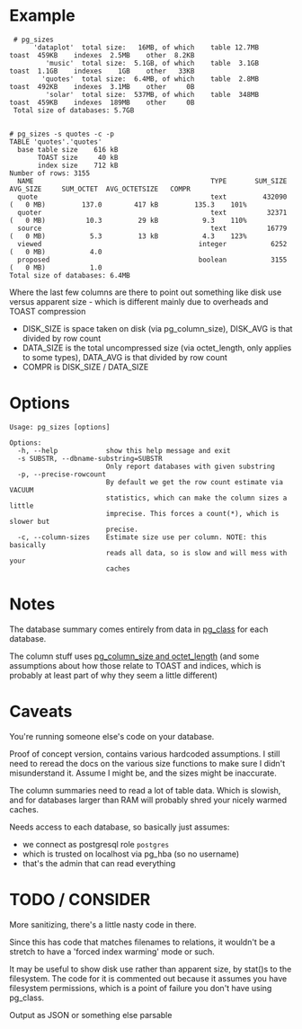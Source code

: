 # Example

     # pg_sizes
          'dataplot'  total size:   16MB, of which    table 12.7MB    toast  459KB    indexes  2.5MB    other  8.2KB
             'music'  total size:  5.1GB, of which    table  3.1GB    toast  1.1GB    indexes    1GB    other   33KB
            'quotes'  total size:  6.4MB, of which    table  2.8MB    toast  492KB    indexes  3.1MB    other     0B
             'solar'  total size:  537MB, of which    table  348MB    toast  459KB    indexes  189MB    other     0B
     Total size of databases: 5.7GB


    # pg_sizes -s quotes -c -p
    TABLE 'quotes'.'quotes'
      base table size    616 kB
           TOAST size     40 kB
           index size    712 kB
    Number of rows: 3155
      NAME                                            TYPE       SUM_SIZE                AVG_SIZE     SUM_OCTET  AVG_OCTETSIZE   COMPR
      quote                                           text         432090 (   0 MB)         137.0        417 kB         135.3    101%
      quoter                                          text          32371 (   0 MB)          10.3         29 kB           9.3    110%
      source                                          text          16779 (   0 MB)           5.3         13 kB           4.3    123%
      viewed                                       integer           6252 (   0 MB)           4.0
      proposed                                     boolean           3155 (   0 MB)           1.0
    Total size of databases: 6.4MB

 Where the last few columns are there to point out something like disk use versus apparent size - which is different mainly due to overheads and TOAST compression
 - DISK_SIZE is space taken on disk (via pg_column_size), DISK_AVG is that divided by row count
 - DATA_SIZE is the total uncompressed size (via octet_length, only applies to some types), DATA_AVG is that divided by row count
 - COMPR is DISK_SIZE / DATA_SIZE
 
# Options
    Usage: pg_sizes [options]
    
    Options:
      -h, --help            show this help message and exit
      -s SUBSTR, --dbname-substring=SUBSTR
                            Only report databases with given substring
      -p, --precise-rowcount
                            By default we get the row count estimate via VACUUM
                            statistics, which can make the column sizes a little
                            imprecise. This forces a count(*), which is slower but
                            precise.
      -c, --column-sizes    Estimate size use per column. NOTE: this basically
                            reads all data, so is slow and will mess with your
                            caches

# Notes

The database summary comes entirely from data in [pg_class](https://www.postgresql.org/docs/9.6/catalog-pg-class.html) for each database. 

The column stuff uses [pg_column_size and octet_length](https://www.postgresql.org/docs/9.6/functions-admin.html#FUNCTIONS-ADMIN-DBOBJECT)
(and some assumptions about how those relate to TOAST and indices, which is probably at least part of why they seem a little different)


# Caveats

You're running someone else's code on your database.

Proof of concept version, contains various hardcoded assumptions.
I still need to reread the docs on the various size functions to make sure I didn't misunderstand it. Assume I might be, and the sizes might be inaccurate.

The column summaries need to read a lot of table data. Which is slowish, and for databases larger than RAM will probably shred your nicely warmed caches.

Needs access to each database, so basically just assumes:
- we connect as postgresql role `postgres`
- which is trusted on localhost via pg_hba (so no username)
- that's the admin that can read everything


# TODO / CONSIDER

More sanitizing, there's a little nasty code in there.

Since this has code that matches filenames to relations, it wouldn't be a stretch to have a 'forced index warming' mode or such.

It may be useful to show disk use rather than apparent size, by stat()s to the filesystem. The code for it is commented out because it assumes you have filesystem permissions, which is a point of failure you don't have using pg_class.

Output as JSON or something else parsable
